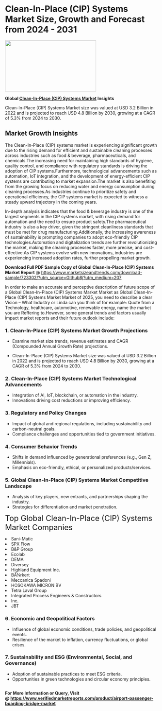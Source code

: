 <H1>Clean-In-Place (CIP) Systems Market Size, Growth and Forecast from 2024 - 2031</H1><img class="aligncenter size-medium wp-image-584254" src="https://thirdeyenews.in/wp-content/uploads/2024/09/Global-Market-Research-300x168.jpeg" alt="" width="300" height="168" /><p><strong>Global&nbsp;<a href="https://www.marketsizeandtrends.com/download-sample/723302/?utm_source=Github8j?utm_medium=207">Clean-In-Place (CIP) Systems Market</a> Insights</strong></p><p>Clean-In-Place (CIP) Systems Market size was valued at USD 3.2 Billion in 2022 and is projected to reach USD 4.8 Billion by 2030, growing at a CAGR of 5.3% from 2024 to 2030.</p><p><h2>Market Growth Insights</h2> <p>The Clean-In-Place (CIP) systems market is experiencing significant growth due to the rising demand for efficient and sustainable cleaning processes across industries such as food & beverage, pharmaceuticals, and chemicals.The increasing need for maintaining high standards of hygiene, quality control, and compliance with regulatory standards is driving the adoption of CIP systems.Furthermore, technological advancements such as automation, IoT integration, and the development of energy-efficient CIP systems are contributing to market expansion.The market is also benefiting from the growing focus on reducing water and energy consumption during cleaning processes.As industries continue to prioritize safety and operational efficiency, the CIP systems market is expected to witness a steady upward trajectory in the coming years.</p> <p>In-depth analysis indicates that the food & beverage industry is one of the largest segments in the CIP systems market, with rising demand for automation and the need to ensure product safety.The pharmaceutical industry is also a key driver, given the stringent cleanliness standards that must be met for drug manufacturing.Additionally, the increasing awareness of sustainability is prompting companies to adopt eco-friendly CIP technologies.Automation and digitalization trends are further revolutionizing the market, making the cleaning processes faster, more precise, and cost-effective.As CIP systems evolve with new innovations, industries are experiencing increased adoption rates, further propelling market growth.</p> <p><span class=""><strong>Download Full PDF Sample Copy of Global Clean-In-Place (CIP) Systems Market Report</strong> @ <a href="https://www.marketsizeandtrends.com/download-sample/723302/?utm_source=Github8j?utm_medium=207" target="_blank">https://www.marketsizeandtrends.com/download-sample/723302/?utm_source=Github8j?utm_medium=207</a></span></p><p>In order to make an accurate and perceptive description of future scope of a Global&nbsp;Clean-In-Place (CIP) Systems Market Market as Global&nbsp;Clean-In-Place (CIP) Systems Market Market of 2025, you need to describe a clear Vision &ndash; What Industry or Linda can you think of for example: Quote from a Technology, healthcare, automotive, renewable energy, name the market you are Reffering to.However, some general trends and factors usually impact market reports and their future outlook include:</p><h3>1.&nbsp;<strong>Clean-In-Place (CIP) Systems Market Growth Projections</strong></h3><ul><li>Examine market size trends, revenue estimates and CAGR (Compounded Annual Growth Rate) projections.</li><li><p>Clean-In-Place (CIP) Systems Market size was valued at USD 3.2 Billion in 2022 and is projected to reach USD 4.8 Billion by 2030, growing at a CAGR of 5.3% from 2024 to 2030.</p></li></ul><h3>2.&nbsp;<strong>Clean-In-Place (CIP) Systems Market Technological Advancements</strong></h3><ul><li>Integration of AI, IoT, blockchain, or automation in the industry.</li><li>Innovations driving cost reductions or improving efficiency.</li></ul><h3>3.&nbsp;<strong>Regulatory and Policy Changes</strong></h3><ul><li>Impact of global and regional regulations, including sustainability and carbon-neutral goals.</li><li>Compliance challenges and opportunities tied to government initiatives.</li></ul><h3>4.&nbsp;<strong>Consumer Behavior Trends</strong></h3><ul><li>Shifts in demand influenced by generational preferences (e.g., Gen Z, Millennials).</li><li>Emphasis on eco-friendly, ethical, or personalized products/services.</li></ul><h3>5.&nbsp;<strong>Global Clean-In-Place (CIP) Systems Market Competitive Landscape</strong></h3><ul><li>Analysis of key players, new entrants, and partnerships shaping the industry.</li><li>Strategies for differentiation and market penetration.</li></ul><p data-pm-slice="1 1 []"><span style="color: inherit; font-family: inherit; font-size: 25px;">Top Global Clean-In-Place (CIP) Systems Market Companies</span></p><div class="" data-test-id=""><p><li>Sani-Matic</li><li> SPX Flow</li><li> B&P Group</li><li> Ecolab</li><li> DEMA</li><li> Diversey</li><li> Highland Equipment Inc.</li><li> BÃ¼rkert</li><li> Meccanica Spadoni</li><li> HOSOKAWA MICRON BV</li><li> Tetra Laval Group</li><li> Integrated Process Engineers & Constructors</li><li> Inc.</li><li> JBT</li></p></div><h3>6.&nbsp;<strong>Economic and Geopolitical Factors</strong></h3><ul><li>Influence of global economic conditions, trade policies, and geopolitical events.</li><li>Resilience of the market to inflation, currency fluctuations, or global crises.</li></ul><h3>7.&nbsp;<strong>Sustainability and ESG (Environmental, Social, and Governance)</strong></h3><ul><li>Adoption of sustainable practices to meet ESG criteria.</li><li>Opportunities in green technologies and circular economy principles.</li></ul><h2><strong style="font-size: 14px;">For More Information or Query, Visit @&nbsp;</strong><a style="background-color: #ffffff; font-size: 14px;" href="https://www.marketsizeandtrends.com/report/clean-in-place-cip-systems-market/" target="_blank">https://www.verifiedmarketreports.com/product/airport-passenger-boarding-bridge-market</a></h2>